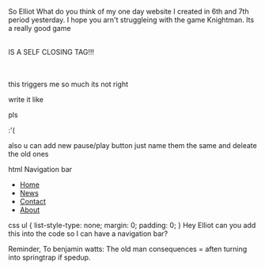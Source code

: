 So Elliot What do you think of my one day website I created in 6th and 7th period yesterday.
I hope you arn't struggleing with the game Knightman. 
Its a really good game



<br> IS A SELF CLOSING TAG!!!


<br></br>this triggers me so much its not right

write it like <br/>

pls

:'(


also u can add new pause/play button just name them the same and deleate the old ones 




html
Navigation bar
<ul>
  <li><a href="default.asp">Home</a></li>
  <li><a href="news.asp">News</a></li>
  <li><a href="contact.asp">Contact</a></li>
  <li><a href="about.asp">About</a></li>
</ul>

css
ul {
  list-style-type: none;
  margin: 0;
  padding: 0;
}
Hey Elliot can you add this into the code so I can have a navigation bar?





Reminder, To benjamin watts: The old man consequences = aften turning into springtrap if spedup.